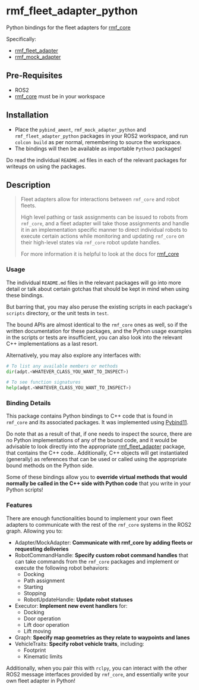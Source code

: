 # rmf_fleet_adapter_python
Python bindings for the fleet adapters for [rmf_core](https://github.com/osrf/rmf_core)

Specifically:

- [rmf_fleet_adapter](https://github.com/osrf/rmf_core/tree/develop/rmf_fleet_adapter)
- [rmf_mock_adapter](https://github.com/osrf/rmf_mock_adapter)



## Pre-Requisites

- ROS2
- [rmf_core](https://github.com/osrf/rmf_core) must be in your workspace



## Installation

- Place the `pybind_ament`, `rmf_mock_adapter_python` and `rmf_fleet_adapter_python` packages in your ROS2 workspace, and run `colcon build` as per normal, remembering to source the workspace.
- The bindings will then be available as importable `Python3` packages!

Do read the individual `README.md` files in each of the relevant packages for writeups on using the packages.



## Description

> Fleet adapters allow for interactions between `rmf_core` and robot fleets.
>
> High level pathing or task assignments can be issued to robots from `rmf_core`, and a fleet adapter will take those assignments and handle it in an implementation specific manner to direct individual robots to execute certain actions while monitoring and updating `rmf_core` on their high-level states via `rmf_core` robot update handles.
>
> For more information it is helpful to look at the docs for [rmf_core](https://github.com/osrf/rmf_core)

### Usage

The individual `README.md` files in the relevant packages will go into more detail or talk about certain gotchas that should be kept in mind when using these bindings.

But barring that, you may also peruse the existing scripts in each package's `scripts` directory, or the unit tests in `test`.

The bound APIs are almost identical to the `rmf_core` ones as well, so if the written documentation for these packages, and the Python usage examples in the scripts or tests are insufficient, you can also look into the relevant C++ implementations as a last resort.

Alternatively, you may also explore any interfaces with:

```python
# To list any available members or methods
dir(adpt.<WHATEVER_CLASS_YOU_WANT_TO_INSPECT>)

# To see function signatures
help(adpt.<WHATEVER_CLASS_YOU_WANT_TO_INSPECT>)
```



### Binding Details

This package contains Python bindings to C++ code that is found in `rmf_core` and its associated packages. It was implemented using [Pybind11](https://pybind11.readthedocs.io/).

Do note that as a result of that, if one needs to inspect the source, there are no Python implementations of any of the bound code, and it would be advisable to look directly into the appropriate [rmf_fleet_adapter](https://github.com/osrf/rmf_core/tree/develop/rmf_fleet_adapter) package, that contains the C++ code.. Additionally, C++ objects will get instantiated (generally) as references that can be used or called using the appropriate bound methods on the Python side.

Some of these bindings allow you to **override virtual methods that would normally be called in the C++ side with Python code** that you write in your Python scripts!



### Features

There are enough functionalities bound to implement your own fleet adapters to communicate with the rest of the `rmf_core` systems in the ROS2 graph. Allowing you to:

- Adapter/MockAdapter: **Communicate with rmf_core by adding fleets or requesting deliveries**
- RobotCommandHandle: **Specify custom robot command handles** that can take commands from the `rmf_core` packages and implement or execute the following robot behaviors:
  - Docking
  - Path assignment
  - Starting
  - Stopping
  - RobotUpdateHandle: **Update robot statuses** 
- Executor: **Implement new event handlers** for:
  - Docking
  - Door operation
  - Lift door operation
  - Lift moving
- Graph: **Specify map geometries as they relate to waypoints and lanes**
- VehicleTraits: **Specify robot vehicle traits**, including:
  - Footprint
  - Kinematic limits

Additionally, when you pair this with `rclpy`, you can interact with the other ROS2 message interfaces provided by `rmf_core`, and essentially write your own fleet adapter in Python!